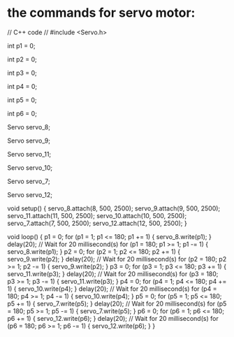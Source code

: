 # the  commands for servo motor:

// C++ code
//
#include <Servo.h>

int p1 = 0;

int p2 = 0;

int p3 = 0;

int p4 = 0;

int p5 = 0;

int p6 = 0;

Servo servo_8;

Servo servo_9;

Servo servo_11;

Servo servo_10;

Servo servo_7;

Servo servo_12;

void setup()
{
  servo_8.attach(8, 500, 2500);
  servo_9.attach(9, 500, 2500);
  servo_11.attach(11, 500, 2500);
  servo_10.attach(10, 500, 2500);
  servo_7.attach(7, 500, 2500);
  servo_12.attach(12, 500, 2500);
}

void loop()
{
  p1 = 0;
  for (p1 = 1; p1 <= 180; p1 += 1) {
    servo_8.write(p1);
  }
  delay(20); // Wait for 20 millisecond(s)
  for (p1 = 180; p1 >= 1; p1 -= 1) {
    servo_8.write(p1);
  }
  p2 = 0;
  for (p2 = 1; p2 <= 180; p2 += 1) {
    servo_9.write(p2);
  }
  delay(20); // Wait for 20 millisecond(s)
  for (p2 = 180; p2 >= 1; p2 -= 1) {
    servo_9.write(p2);
  }
  p3 = 0;
  for (p3 = 1; p3 <= 180; p3 += 1) {
    servo_11.write(p3);
  }
  delay(20); // Wait for 20 millisecond(s)
  for (p3 = 180; p3 >= 1; p3 -= 1) {
    servo_11.write(p3);
  }
  p4 = 0;
  for (p4 = 1; p4 <= 180; p4 += 1) {
    servo_10.write(p4);
  }
  delay(20); // Wait for 20 millisecond(s)
  for (p4 = 180; p4 >= 1; p4 -= 1) {
    servo_10.write(p4);
  }
  p5 = 0;
  for (p5 = 1; p5 <= 180; p5 += 1) {
    servo_7.write(p5);
  }
  delay(20); // Wait for 20 millisecond(s)
  for (p5 = 180; p5 >= 1; p5 -= 1) {
    servo_7.write(p5);
  }
  p6 = 0;
  for (p6 = 1; p6 <= 180; p6 += 1) {
    servo_12.write(p6); 
  }
  delay(20); // Wait for 20 millisecond(s)
  for (p6 = 180; p6 >= 1; p6 -= 1) {
    servo_12.write(p6);
  }
}
